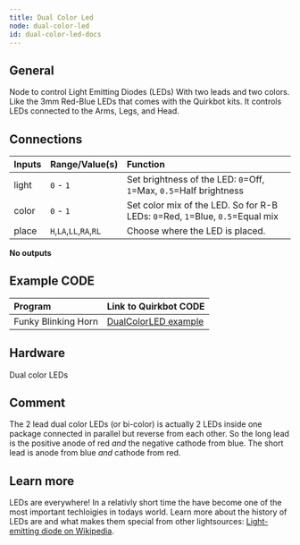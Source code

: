 ```yaml
---
title: Dual Color Led
node: dual-color-led
id: dual-color-led-docs
---
```


## General

Node to control Light Emitting Diodes (LEDs) With two leads and two colors. Like the 3mm Red-Blue LEDs that comes with the Quirkbot kits. It controls LEDs connected to the Arms, Legs, and Head.

## Connections

Inputs     | Range/Value(s)          | Function
:----------|:------------------------|:--------
light      | `0` - `1`               | Set brightness of the LED: `0`=Off, `1`=Max,  `0.5`=Half brightness
color      | `0` - `1`               | Set color mix of the LED. So for R-B LEDs: `0`=Red, `1`=Blue, `0.5`=Equal mix
place      | `H`,`LA`,`LL`,`RA`,`RL` | Choose where the LED is placed.

**No outputs**

## Example CODE

Program | Link to Quirkbot CODE
:-------|:---------------------
Funky Blinking Horn | [DualColorLED example](http://code.quirkbot.com/program/5655f68dd31f000100c5e758 "Go to Quirkbot CODE")

## Hardware
Dual color LEDs

## Comment
The 2 lead dual color LEDs (or bi-color) is actually 2 LEDs inside one package connected in parallel but reverse from each other. So the long lead is the positive anode of red *and* the negative cathode from blue. The short lead is anode from blue *and* cathode from red.

## Learn more
LEDs are everywhere! In a relativly short time the have become one of the most important techloigies in todays world. Learn more about the history of LEDs are and what makes them special from other lightsources: [Light-emitting diode on Wikipedia](https://en.wikipedia.org/wiki/Light-emitting_diode).

